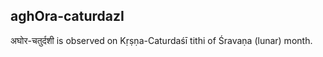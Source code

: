 ## aghOra-caturdazI

अघोर-चतुर्दशी is observed on Kṛṣṇa-Caturdaśī tithi of Śravaṇa (lunar) month.



